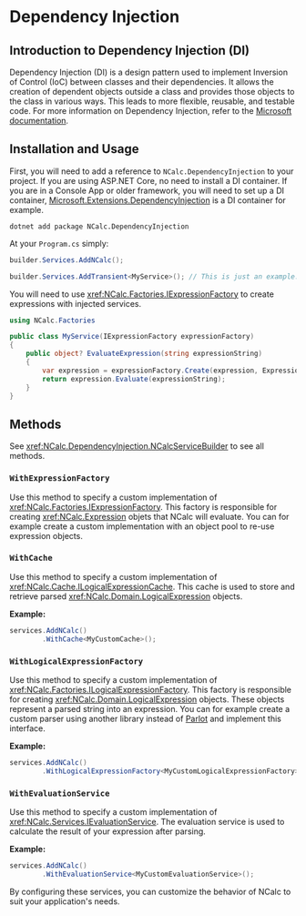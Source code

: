 ﻿# Dependency Injection

## Introduction to Dependency Injection (DI)

Dependency Injection (DI) is a design pattern used to implement Inversion of Control (IoC) between classes and their
dependencies. It allows the creation of dependent objects outside a class and provides those objects to the class in
various ways. This leads to more flexible, reusable, and testable code. For more information on Dependency Injection,
refer to the [Microsoft documentation](https://docs.microsoft.com/en-us/dotnet/core/extensions/dependency-injection).

## Installation and Usage

First, you will need to add a reference to `NCalc.DependencyInjection` to your project.
If you are using ASP.NET Core, no need to install a DI container.
If you are in a Console App or older framework, you will need to set up a DI
container, [Microsoft.Extensions.DependencyInjection](https://www.nuget.org/packages/Microsoft.Extensions.DependencyInjection)
is a DI container for example.

```shell
dotnet add package NCalc.DependencyInjection
```

At your `Program.cs` simply:

```cs
builder.Services.AddNCalc();

builder.Services.AddTransient<MyService>(); // This is just an example.
```

You will need to use <xref:NCalc.Factories.IExpressionFactory> to create expressions with injected services.

```cs
using NCalc.Factories

public class MyService(IExpressionFactory expressionFactory)
{
    public object? EvaluateExpression(string expressionString)
    {
        var expression = expressionFactory.Create(expression, ExpressionOptions.DecimalAsDefault);
        return expression.Evaluate(expressionString);
    }
}
```

## Methods

See <xref:NCalc.DependencyInjection.NCalcServiceBuilder> to see all methods.

### `WithExpressionFactory`
Use this method to specify a custom implementation of <xref:NCalc.Factories.IExpressionFactory>. This factory is
responsible for creating
<xref:NCalc.Expression> objets that NCalc will evaluate. You can for example create a custom implementation with an
object pool to re-use expression objects.

### `WithCache`

Use this method to specify a custom implementation of <xref:NCalc.Cache.ILogicalExpressionCache>. This cache is used to
store and
retrieve parsed <xref:NCalc.Domain.LogicalExpression> objects.

**Example:**

```csharp
services.AddNCalc()
        .WithCache<MyCustomCache>();
```

### `WithLogicalExpressionFactory`
Use this method to specify a custom implementation of <xref:NCalc.Factories.ILogicalExpressionFactory>. This factory is
responsible for creating
<xref:NCalc.Domain.LogicalExpression> objects. These objects represent a parsed string into an expression. You can for
example create a custom parser using another library instead of [Parlot](https://github.com/sebastienros/parlot) and
implement this interface.

**Example:**

```csharp
services.AddNCalc()
        .WithLogicalExpressionFactory<MyCustomLogicalExpressionFactory>();
```

### `WithEvaluationService`
Use this method to specify a custom implementation of <xref:NCalc.Services.IEvaluationService>.
The evaluation service is used to calculate the result of your expression after parsing.

**Example:**

```csharp
services.AddNCalc()
        .WithEvaluationService<MyCustomEvaluationService>();
```

By configuring these services, you can customize the behavior of NCalc to suit your application's needs.